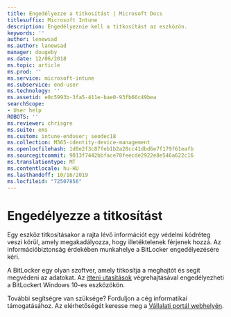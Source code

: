 ```yaml
---
title: Engedélyezze a titkosítást | Microsoft Docs
titlesuffix: Microsoft Intune
description: Engedélyeznie kell a titkosítást az eszközön.
keywords: ''
author: lenewsad
ms.author: lanewsad
manager: dougeby
ms.date: 12/06/2018
ms.topic: article
ms.prod: ''
ms.service: microsoft-intune
ms.subservice: end-user
ms.technology: ''
ms.assetid: e0c5993b-3fa5-411e-bae0-93fb66c49bea
searchScope:
- User help
ROBOTS: ''
ms.reviewer: chrisgre
ms.suite: ems
ms.custom: intune-enduser; seodec18
ms.collection: M365-identity-device-management
ms.openlocfilehash: 1d0e2f3c87feb1b2a28cc41dbd6e7f179f61eafb
ms.sourcegitcommit: 9013f7442bbface78feecde2922e8e546a622c16
ms.translationtype: MT
ms.contentlocale: hu-HU
ms.lasthandoff: 10/16/2019
ms.locfileid: "72507856"
---
```

# <a name="you-need-to-enable-encryption"></a>Engedélyezze a titkosítást

Egy eszköz titkosításakor a rajta lévő információt egy védelmi kódréteg veszi körül, amely megakadályozza, hogy illetéktelenek férjenek hozzá. Az információbiztonság érdekében munkahelye a BitLocker engedélyezésére kéri.

A BitLocker egy olyan szoftver, amely titkosítja a meghajtót és segít megvédeni az adatokat. Az [itteni utasítások](https://gallery.technet.microsoft.com/How-to-turn-on-BitLocker-34294d3d) végrehajtásával engedélyezheti a BitLockert Windows 10-es eszközökön.

További segítségre van szüksége? Forduljon a cég informatikai támogatásához. Az elérhetőségét keresse meg a [Vállalati portál webhelyén](https://go.microsoft.com/fwlink/?linkid=2010980).
